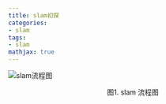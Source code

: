 ```yaml
---
title: slam初探
categories:
- slam
tags:
- slam
mathjax: true
---
```


![slam流程图](slam.png)

<center> 图1. slam 流程图 </center>
